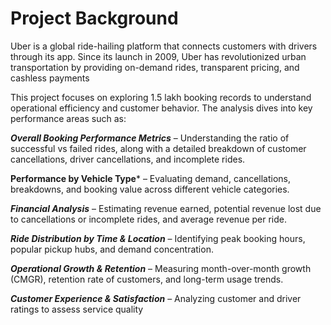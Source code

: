 # Project Background
Uber is a global ride-hailing platform that connects customers with drivers through its app. Since its launch in 2009, Uber has revolutionized urban transportation by providing on-demand rides, transparent pricing, and cashless payments

This project focuses on exploring 1.5 lakh booking records to understand operational efficiency and customer behavior. The analysis dives into key performance areas such as:


***Overall Booking Performance Metrics*** – Understanding the ratio of successful vs failed rides, along with a detailed breakdown of customer cancellations, driver cancellations, and incomplete rides.

**Performance by Vehicle Type*** – Evaluating demand, cancellations, breakdowns, and booking value across different vehicle categories.

***Financial Analysis*** – Estimating revenue earned, potential revenue lost due to cancellations or incomplete rides, and average revenue per ride.

***Ride Distribution by Time & Location*** – Identifying peak booking hours, popular pickup hubs, and demand concentration.

***Operational Growth & Retention*** – Measuring month-over-month growth (CMGR), retention rate of customers, and long-term usage trends.

***Customer Experience & Satisfaction*** – Analyzing customer and driver ratings to assess service quality
